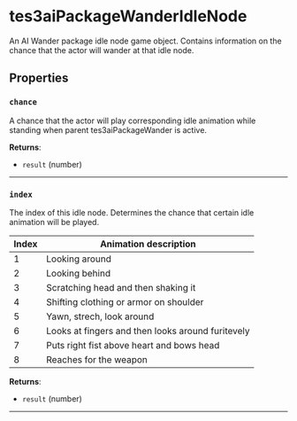 <!---
	This file is autogenerated. Do not edit this file manually. Your changes will be ignored.
	More information: https://github.com/MWSE/MWSE/tree/master/docs
-->

# tes3aiPackageWanderIdleNode

An AI Wander package idle node game object. Contains information on the chance that the actor will wander at that idle node.

## Properties

### `chance`
<div class="search_terms" style="display: none">chance</div>

A chance that the actor will play corresponding idle animation while standing when parent tes3aiPackageWander is active.

**Returns**:

* `result` (number)

***

### `index`
<div class="search_terms" style="display: none">index</div>

The index of this idle node. Determines the chance that certain idle animation will be played.

Index | Animation description
----- | -------------------------------------------------
1     | Looking around
2     | Looking behind
3     | Scratching head and then shaking it
4     | Shifting clothing or armor on shoulder
5     | Yawn, strech, look around
6     | Looks at fingers and then looks around furitevely
7     | Puts right fist above heart and bows head
8     | Reaches for the weapon


**Returns**:

* `result` (number)

***

